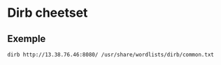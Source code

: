 # Dirb cheetset

## Exemple

```
dirb http://13.38.76.46:8080/ /usr/share/wordlists/dirb/common.txt
```
